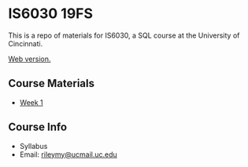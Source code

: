 # IS6030 19FS
This is a repo of materials for IS6030, a SQL course at the University of Cincinnati.

[Web version.](https://mrrisley.github.io/sql-uc-fall2019/)

## Course Materials

+ [Week 1](https://mrrisley.github.io/sql-uc-fall2019/week-1/)

## Course Info

+ Syllabus
+ Email: rileymy@ucmail.uc.edu










